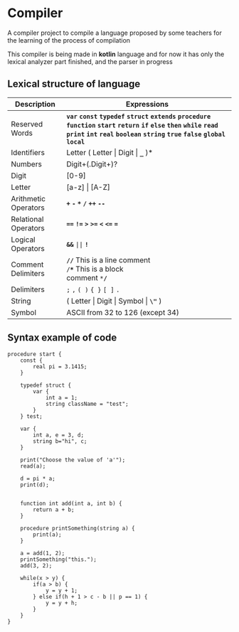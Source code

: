 # Compiler
A compiler project to compile a language proposed by some teachers for the learning of the process of compilation

This compiler is being made in **kotlin** language and for now it has only the lexical analyzer part finished, and the parser in progress

## Lexical structure of language
| Description  | Expressions  |
| ------------ | ------------ |
| Reserved Words  |  **`var`** **`const`** **`typedef`** **`struct`** **`extends`** **`procedure`** **`function`** **`start`** **`return`** **`if`** **`else`** **`then`** **`while`** **`read`** **`print`** **`int`** **`real`** **`boolean`** **`string`** **`true`** **`false`** **`global`** **`local`** |
|  Identifiers  | Letter \( Letter &#124; Digit &#124; **`_`** \)\*  |
| Numbers  | Digit\+\(\.Digit\+\)?  |
| Digit  | \[0\-9\]  |
| Letter  | \[a\-z\] &#124; \[A\-Z\] |
| Arithmetic Operators  | **`+`** **`-`** **`*`** **`/`** **`++`** **`--`**  |
| Relational Operators  | **`==`** **`!=`** **`>`** **`>=`** **`<`** **`<=`** **`=`**  |
| Logical Operators  | **`&&`** <code>&#124;&#124;</code> **`!`**  |
| Comment Delimiters  | <code>**//**</code> This is a line comment </br > <code>/**\***</code> This is a block </br > comment <code>\***/**</code>  |
| Delimiters  | <code>;</code> <code>,</code>  <code>( )</code>  <code>{ }</code>  <code>[ ]</code>  <code>.</code>  |
| String  | \( Letter &#124; Digit &#124; Symbol &#124; **`\"`** \)  |
| Symbol  | ASCII from 32 to 126 (except 34)  |

## Syntax example of code
    procedure start {
        const {
            real pi = 3.1415;
        }
    
        typedef struct {
            var {
                int a = 1;
                string className = "test";
            }
        } test;
    
        var {
            int a, e = 3, d;
            string b="hi", c;
        }
    
        print("Choose the value of 'a'");
        read(a);
    
        d = pi * a;
        print(d);
    
    
        function int add(int a, int b) {
            return a + b;
        }
    
        procedure printSomething(string a) {
            print(a);
        }
    
        a = add(1, 2);
        printSomething("this.");
        add(3, 2);
    
        while(x > y) {
            if(a > b) {
                y = y + 1;
            } else if(h + 1 > c - b || p == 1) {
                y = y + h;
            }
        }
    }